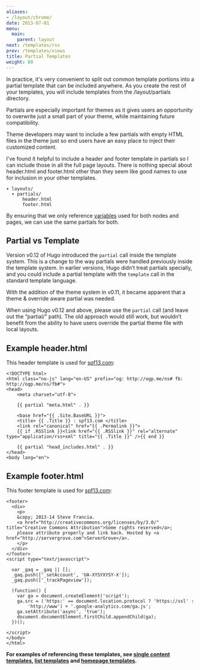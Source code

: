 ```yaml
---
aliases:
- /layout/chrome/
date: 2013-07-01
menu:
  main:
    parent: layout
next: /templates/rss
prev: /templates/views
title: Partial Templates
weight: 80
---
```


In practice, it's very convenient to split out common template portions into a
partial template that can be included anywhere. As you create the rest of your
templates, you will include templates from the /layout/partials directory.

Partials are especially important for themes as it gives users an opportunity
to overwrite just a small part of your theme, while maintaining future compatibility.

Theme developers may want to include a few partials with empty HTML
files in the theme just so end users have an easy place to inject their
customized content.

I've found it helpful to include a header and footer template in
partials so I can include those in all the full page layouts.  There is
nothing special about header.html and footer.html other than they seem
like good names to use for inclusion in your other templates.

    ▾ layouts/
      ▾ partials/
          header.html
          footer.html

By ensuring that we only reference [variables](/layout/variables/)
used for both nodes and pages, we can use the same partials for both.

## Partial vs Template 

Version v0.12 of Hugo introduced the `partial` call inside the template system.
This is a change to the way partials were handled previously inside the
template system. In earlier versions, Hugo didn’t treat partials specially, and
you could include a partial template with the `template` call in the standard
template language.

With the addition of the theme system in v0.11, it became apparent that a theme
& override aware partial was needed.

When using Hugo v0.12 and above, please use the `partial` call (and leave out
the “partial/” path). The old approach would still work, but wouldn’t benefit from
the ability to have users override the partial theme file with local layouts.

## Example header.html
This header template is used for [spf13.com](http://spf13.com/):

    <!DOCTYPE html>
    <html class="no-js" lang="en-US" prefix="og: http://ogp.me/ns# fb: http://ogp.me/ns/fb#">
    <head>
        <meta charset="utf-8">

        {{ partial "meta.html" . }}

        <base href="{{ .Site.BaseURL }}">
        <title> {{ .Title }} : spf13.com </title>
        <link rel="canonical" href="{{ .Permalink }}">
        {{ if .RSSlink }}<link href="{{ .RSSlink }}" rel="alternate" type="application/rss+xml" title="{{ .Title }}" />{{ end }}

        {{ partial "head_includes.html" . }}
    </head>
    <body lang="en">

## Example footer.html
This footer template is used for [spf13.com](http://spf13.com/):

    <footer>
      <div>
        <p>
        &copy; 2013-14 Steve Francia.
        <a href="http://creativecommons.org/licenses/by/3.0/" title="Creative Commons Attribution">Some rights reserved</a>; 
        please attribute properly and link back. Hosted by <a href="http://servergrove.com">ServerGrove</a>.
        </p>
      </div>
    </footer>
    <script type="text/javascript">

      var _gaq = _gaq || [];
      _gaq.push(['_setAccount', 'UA-XYSYXYSY-X']);
      _gaq.push(['_trackPageview']);

      (function() {
        var ga = document.createElement('script');
        ga.src = ('https:' == document.location.protocol ? 'https://ssl' : 
            'http://www') + '.google-analytics.com/ga.js';
        ga.setAttribute('async', 'true');
        document.documentElement.firstChild.appendChild(ga);
      })();

    </script>
    </body>
    </html>

**For examples of referencing these templates, see [single content
templates](/templates/content/), [list templates](/templates/list/) and [homepage templates](/templates/homepage/).**
